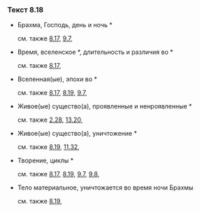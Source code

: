 ### Текст 8.18
	
- Брахма, Господь, день и ночь \*

	см. также  [8.17](../08/0817.md),  [9.7](../09/0907.md), 
	
- Время, вселенское \*, длительность и различия во \*

	см. также  [8.17](../08/0817.md), 
	
- Вселенная(ые), эпохи во \*

	см. также  [8.17](../08/0817.md),  [8.19](../08/0819.md),  [9.7](../09/0907.md), 
	
- Живое(ые) существо(а), проявленные и ненроявленные \*

	см. также  [2.28](../02/0228.md),  [13.20](../13/1320.md), 
	
- Живое(ые) существо(а), уничтожение \*

	см. также  [8.19](../08/0819.md),  [11.32](../11/1132.md), 
	
- Творение, циклы \*

	см. также  [8.17](../08/0817.md),  [8.19](../08/0819.md),  [9.7](../09/0907.md),  [9.8](../09/0908.md), 
	
- Тело материальное, уничтожается во время ночи Брахмы

	см. также  [8.19](../08/0819.md), 
